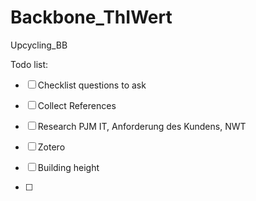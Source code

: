 # Backbone_ThIWert
Upcycling_BB 

Todo list:
- [ ] Checklist questions to ask
- [ ] Collect References
- [ ] Research PJM IT, Anforderung des Kundens, NWT
- [ ] Zotero


- [ ] Building height
- [ ] 
